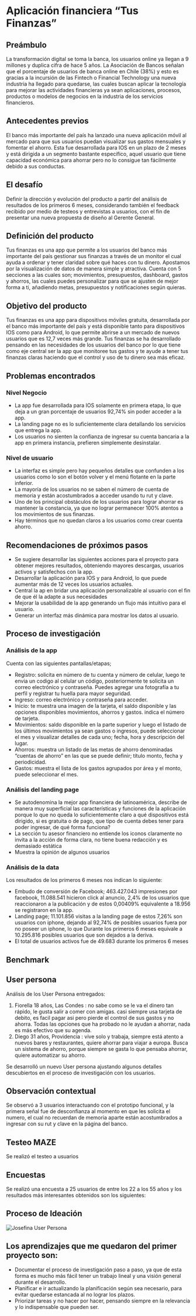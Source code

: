 # Aplicación financiera “Tus Finanzas”

## Preámbulo 
La transformación digital se toma la banca, los usuarios online ya llegan a 9 millones y duplica cifra de hace 5 años. La Asociación de Bancos señalan que el porcentaje de usuarios de banca online en Chile (38%) y esto es gracias a la incursión de las Fintech o Financial Technology una nueva industria ha llegado para quedarse, las cuales buscan aplicar la tecnología para mejorar las actividades financieras ya sean aplicaciones, procesos, productos o modelos de negocios en la industria de los servicios financieros.


## Antecedentes previos
El banco más importante del país ha lanzado una nueva aplicación móvil al mercado para que sus usuarios puedan visualizar sus gastos mensuales y fomentar el ahorro. Esta fue desarrollada para IOS en un plazo de 2 meses y está dirigida a un segmento bastante específico, aquel usuario que tiene capacidad económica para ahorrar pero no lo consigue tan fácilmente debido a sus conductas.


## El desafío
Definir la dirección y evolución del producto a partir del análisis de resultados de los primeros 6 meses, considerando también el feedback recibido por medio de testeos y entrevistas a usuarios, con el fin de presentar una nueva propuesta de diseño al Gerente General.

## Definición del producto
Tus finanzas es una app que permite a los usuarios del banco más importante del país gestionar sus finanzas a través de un monitor el cual ayuda a ordenar y tener claridad sobre qué haces con tu dinero. Apostamos por la visualización de datos de manera simple y atractiva. Cuenta con 5 secciones a las cuales son; movimientos, presupuestos, dashboard, gastos y ahorros, las cuales puedes personalizar para que se ajusten de mejor forma a ti, añadiendo metas, presupuestos y notificaciones según quieras.

## Objetivo del producto
Tus finanzas es una app para dispositivos móviles gratuita, desarrollada por el banco más importante del país y está disponible tanto para dispositivos IOS como para Android, lo que permite abrirse a un mercado de nuevos usuarios que es 12,7 veces más grande. 
Tus finanzas se ha desarrollado pensando en las necesidades de los usuarios del banco por lo que tiene como eje central ser la app que monitoree tus gastos y te ayude a tener tus finanzas claras haciendo que el control y uso de tu dinero sea más eficaz.

## Problemas encontrados 

### Nivel Negocio
- La app fue desarrollada para IOS solamente en primera etapa, lo que deja a un gran porcentaje de usuarios 92,74% sin poder acceder a la app.
- La landing page no es lo suficientemente clara detallando los servicios que entrega la app.
- Los usuarios no sienten la confianza de ingresar su cuenta bancaria a la app en primera instancia, prefieren simplemente desinstalar.

### Nivel de usuario
- La interfaz es simple pero hay pequeños detalles que confunden a los usuarios como lo son el botón volver y el menú flotante en la parte inferior.
- La mayoría de los usuarios no se saben el número de cuenta de memoria y están acostumbrados a acceder usando tu rut y clave.
- Uno de los principal obstáculos de los usuarios para lograr ahorrar es mantener la constancia, ya que no lograr permanecer 100% atentos a los movimientos de sus finanzas. 
- Hay términos que no quedan claros a los usuarios como crear cuenta ahorro.



## Recomendaciones de próximos pasos
- Se sugiere desarrollar las siguientes acciones para el proyecto para obtener mejores resultados, obteniendo mayores descargas, usuarios activos y satisfechos con la app.
- Desarrollar la aplicación para IOS y para Android, lo que puede aumentar más de 12 veces los usuarios actuales.
- Central la ap en bridar una aplicación personalizable al usuario con el fin de que él la adapte a sus necesidades 
- Mejorar la usabilidad de la app generando un flujo más intuitivo para el usuario.
- Generar un interfaz más dinámica para mostrar los datos al usuario.


## Proceso de investigación

### Análisis de la app
Cuenta con las siguientes pantallas/etapas;
- Registro: solicita en número de tu cuenta y número de celular, luego te envia un codigo al celular un código, posteriormente te solicita un correo electrónico y contraseña. Puedes agregar una fotografía a tu perfil y registrar tu huella para mayor seguridad.
- Ingreso: correo electrónico y contraseña para acceder.
- Inicio: te muestra una imagen de la tarjeta, el saldo disponible y las opciones disponibles movimientos, ahorros y gastos.
indica el número de tarjeta. 
- Movimientos: saldo disponible en la parte superior y luego el listado de los últimos movimientos ya sean gastos o ingresos, puede seleccionar el mes y visualizar detalles de cada uno; fecha, hora y descripción del lugar.
- Ahorros: muestra un listado de las metas de ahorro denominadas “cuentas de ahorro” en las que se puede definir; título monto, fecha y periodicidad. 
- Gastos: muestra el lista de los gastos agrupados por área y el monto, puede seleccionar el mes.

### Análisis del landing page
- Se autodenomina la mejor app financiera de latinoamérica, describe de manera muy superficial las características y funciones de la aplicación porque lo que no queda lo suficientemente claro a qué dispositivos está dirigido, si es gratuita o de pago, que tipo de cuenta debes tener para poder ingresar, de qué forma funciona?
- La sección tu asesor financiero no entiende los iconos claramente
no invita a la acción de forma clara, no tiene buena redacción y es demasiado estática
- Muestra la opinión de algunos usuarios

### Análisis de la data
Los resultados de los primeros 6 meses nos indican lo siguiente:
- Embudo de conversión de Facebook; 
463.427.043 impresiones por facebook, 11.088.541 hicieron click al anuncio, 2,4% de los usuarios que reaccionaron a la publicación y de estos 0,00409% equivalente a 18.956 se registraron en la app. 
- Landing page;
11.101.856 visitas a la landing page de estos 7,26% son usuarios con iphone, dejando al 92,74% de posibles usuarios fuera por no poseer un iphone, lo que Durante los primeros 6 meses equivale a 10.295.816  posibles usuarios que son dejados a la deriva.
- El total de usuarios activos fue de 49.683 durante los primeros 6 meses

## Benchmark

## User persona 
Análisis de los User Persona entregados:

1. Fiorella 18 años, Las Condes : no sabe como se le va el dinero tan rápido, le gusta salir a comer con amigas. casi siempre usa tarjeta de debito, es facil pagar asi pero pierde el control de sus gastos y no ahorra. Todas las opciones que ha probado no le ayudan a ahorrar, nada es más efectivo que su agenda.
2. Diego 31 años, Providencia : vive solo y trabaja, siempre está atento a nuevos bares y restaurantes, quiere ahorrar para viajar a europa. Busca un sistema de ahorro, porque siempre se gasta lo que pensaba ahorrar, quiere automatizar su ahorro.

Se desarrolló un nuevo User persona ajustando algunos detalles descubiertos en el proceso de investigación con los usuarios.



## Observación contextual
Se observó a 3 usuarios interactuando con el prototipo funcional, y la primera señal fue de desconfianza al momento en que les solicita el numero, el cual no recuerdan de memoria aparte están acostumbrados a ingresar con su rut y clave en la página del banco.

## Testeo MAZE
Se realizó el testeo a usuarios


## Encuestas
Se realizó una encuesta a 25 usuarios de entre los 22 a los 55 años y los resultados más interesantes obtenidos son los siguientes:


## Proceso de Ideación

![Josefina User Persona](src/img/Persona&#32;#4.png)


## Los aprendizajes que me quedaron del primer proyecto son:

- Documentar el proceso de investigación paso a paso, ya que de esta forma es mucho más fácil tener un trabajo lineal y una visión general durante el desarrollo.
- Planificar e ir actualizando la planificación según sea necesario, para evitar quedarse estancada al no lograr los plazos.
- Priorizar tareas y no hacer por hacer, pensando siempre en la relevancia y lo indispensable que pueden ser.



